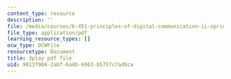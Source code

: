 ```yaml
---
content_type: resource
description: ''
file: /media/courses/6-451-principles-of-digital-communication-ii-spring-2005/9013f9042abf6a4b6963b5757c7ad9ca_47yJ7g6DzkA.pdf
file_type: application/pdf
learning_resource_types: []
ocw_type: OCWFile
resourcetype: Document
title: 3play pdf file
uid: 9013f904-2abf-6a4b-6963-b5757c7ad9ca
---
```

